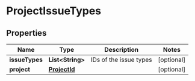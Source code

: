 # ProjectIssueTypes

## Properties
Name | Type | Description | Notes
------------ | ------------- | ------------- | -------------
**issueTypes** | **List&lt;String&gt;** | IDs of the issue types |  [optional]
**project** | [**ProjectId**](ProjectId.md) |  |  [optional]
